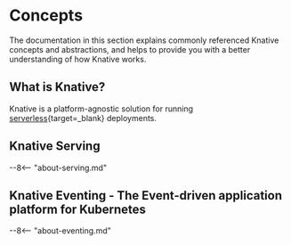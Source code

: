 # Concepts

The documentation in this section explains commonly referenced Knative concepts and abstractions, and helps to provide you with a better understanding of how Knative works.

## What is Knative?

Knative is a platform-agnostic solution for running [serverless](https://en.wikipedia.org/wiki/Serverless_computing){target=_blank} deployments.

## Knative Serving

--8<-- "about-serving.md"

## Knative Eventing - The Event-driven application platform for Kubernetes

--8<-- "about-eventing.md"
